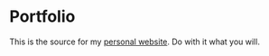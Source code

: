 # Portfolio

This is the source for my [personal website](https://tysonbattistella.com). Do with it what you will. 
